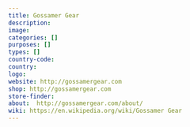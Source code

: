 ```yaml
---
title: Gossamer Gear
description:
image:
categories: []
purposes: []
types: []
country-code:
country:
logo:
website: http://gossamergear.com
shop: http://gossamergear.com
store-finder:
about:  http://gossamergear.com/about/
wiki: https://en.wikipedia.org/wiki/Gossamer Gear
---
```

